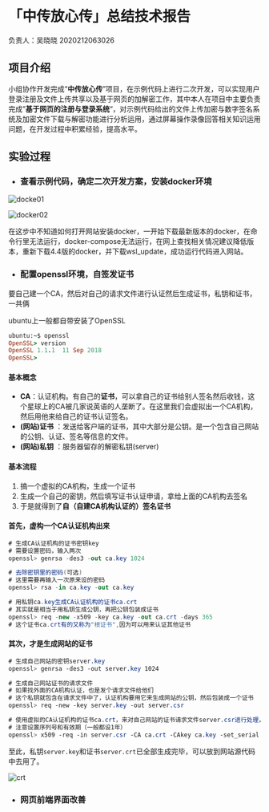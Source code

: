 # 「中传放心传」总结技术报告

负责人：吴晓晓 2020212063026

## 项目介绍

小组协作开发完成“**中传放心传**”项目，在示例代码上进行二次开发，可以实现用户登录注册及文件上传共享以及基于网页的加解密工作，其中本人在项目中主要负责完成”**基于网页的注册与登录系统**“，对示例代码给出的文件上传加密与数字签名系统及加密文件下载与解密功能进行分析运用，通过屏幕操作录像回答相关知识运用问题，在开发过程中积累经验，提高水平。

## 实验过程

- ### 查看示例代码，确定二次开发方案，安装docker环境

![docke01](C:\Users\wxxiao\Desktop\docke01.bmp)

![docker02](C:\Users\wxxiao\Desktop\docker02.bmp)

在这步中不知道如何打开网站安装docker，一开始下载最新版本的docker，在命令行里无法运行，docker-compose无法运行，在网上查找相关情况建议降低版本，重新下载4.4版的docker，并下载wsl_update，成功运行代码进入网站。

- ### 配置openssl环境，自签发证书

要自己建一个CA，然后对自己的请求文件进行认证然后生成证书，私钥和证书，一共俩

ubuntu上一般都自带安装了OpenSSL

```ruby
ubuntu:~$ openssl
OpenSSL> version
OpenSSL 1.1.1  11 Sep 2018
OpenSSL>
```

#### 基本概念

- **CA**：认证机构。有自己的**证书**，可以拿自己的证书给别人签名然后收钱，这个星球上的CA被几家说英语的人垄断了。在这里我们会虚拟出一个CA机构，然后用他来给自己的证书认证签名。
- **(网站)证书** ：发送给客户端的证书，其中大部分是公钥。是一个包含自己网站的公钥、认证、签名等信息的文件。
- **(网站)私钥** ：服务器留存的解密私钥(server)

#### 基本流程

1. 搞一个虚拟的CA机构，生成一个证书
2. 生成一个自己的密钥，然后填写证书认证申请，拿给上面的CA机构去签名
3. 于是就得到了**自（自建CA机构认证的）签名证书**

#### 首先，虚构一个CA认证机构出来

```csharp
# 生成CA认证机构的证书密钥key
# 需要设置密码，输入两次
openssl> genrsa -des3 -out ca.key 1024

# 去除密钥里的密码(可选)
# 这里需要再输入一次原来设的密码
openssl> rsa -in ca.key -out ca.key

# 用私钥ca.key生成CA认证机构的证书ca.crt
# 其实就是相当于用私钥生成公钥，再把公钥包装成证书
openssl> req -new -x509 -key ca.key -out ca.crt -days 365
# 这个证书ca.crt有的又称为"根证书",因为可以用来认证其他证书
```

#### 其次，才是生成网站的证书

```css
# 生成自己网站的密钥server.key
openssl> genrsa -des3 -out server.key 1024

# 生成自己网站证书的请求文件
# 如果找外面的CA机构认证，也是发个请求文件给他们
# 这个私钥就包含在请求文件中了，认证机构要用它来生成网站的公钥，然后包装成一个证书
openssl> req -new -key server.key -out server.csr

# 使用虚拟的CA认证机构的证书ca.crt，来对自己网站的证书请求文件server.csr进行处理，生成签名后的证书server.crt
# 注意设置序列号和有效期（一般都设1年）
openssl> x509 -req -in server.csr -CA ca.crt -CAkey ca.key -set_serial 01 -out server.crt -days 365
```

至此，私钥`server.key`和证书`server.crt`已全部生成完毕，可以放到网站源代码中去用了。

![crt](C:\Users\wxxiao\Desktop\crt.bmp)

- ### 网页前端界面改善



